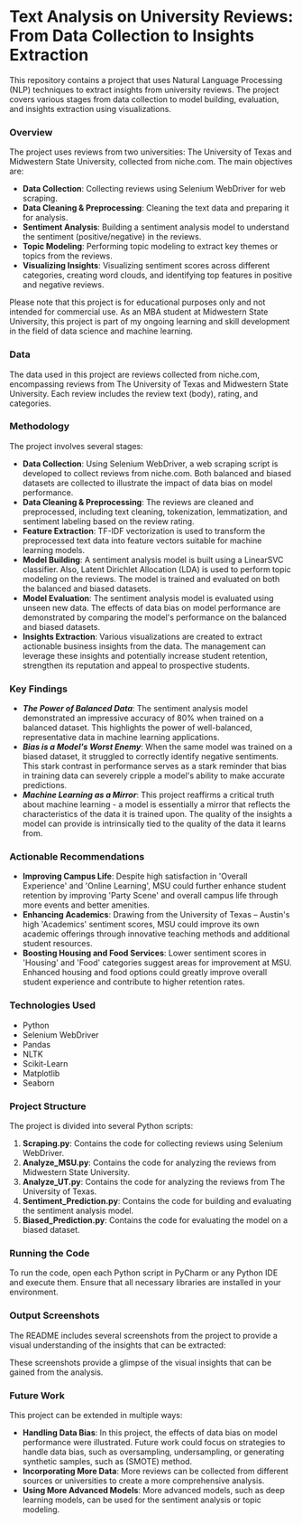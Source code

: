 # Text Analysis on University Reviews: From Data Collection to Insights Extraction
This repository contains a project that uses Natural Language Processing (NLP) techniques to extract insights from university reviews. The project covers various stages from data collection to model building, evaluation, and insights extraction using visualizations.
### Overview
The project uses reviews from two universities: The University of Texas and Midwestern State University, collected from niche.com. The main objectives are:
- **Data Collection**: Collecting reviews using Selenium WebDriver for web scraping.
- **Data Cleaning & Preprocessing**: Cleaning the text data and preparing it for analysis.
- **Sentiment Analysis**: Building a sentiment analysis model to understand the sentiment (positive/negative) in the reviews.
- **Topic Modeling**: Performing topic modeling to extract key themes or topics from the reviews.
- **Visualizing Insights**: Visualizing sentiment scores across different categories, creating word clouds, and identifying top features in positive and negative reviews.

Please note that this project is for educational purposes only and not intended for commercial use. As an MBA student at Midwestern State University, this project is part of my ongoing learning and skill development in the field of data science and machine learning.
### Data
The data used in this project are reviews collected from niche.com, encompassing reviews from The University of Texas and Midwestern State University. Each review includes the review text (body), rating, and categories.
### Methodology
The project involves several stages:
- **Data Collection**: Using Selenium WebDriver, a web scraping script is developed to collect reviews from niche.com. Both balanced and biased datasets are collected to illustrate the impact of data bias on model performance.
- **Data Cleaning & Preprocessing**: The reviews are cleaned and preprocessed, including text cleaning, tokenization, lemmatization, and sentiment labeling based on the review rating.
- **Feature Extraction**: TF-IDF vectorization is used to transform the preprocessed text data into feature vectors suitable for machine learning models.
- **Model Building**: A sentiment analysis model is built using a LinearSVC classifier. Also, Latent Dirichlet Allocation (LDA) is used to perform topic modeling on the reviews. The model is trained and evaluated on both the balanced and biased datasets.
- **Model Evaluation**: The sentiment analysis model is evaluated using unseen new data. The effects of data bias on model performance are demonstrated by comparing the model's performance on the balanced and biased datasets.
- **Insights Extraction**: Various visualizations are created to extract actionable business insights from the data. The management can leverage these insights and potentially increase student retention, strengthen its reputation and appeal to prospective students.
### Key Findings 
- ***The Power of Balanced Data***: The sentiment analysis model demonstrated an impressive accuracy of 80% when trained on a balanced dataset. This highlights the power of well-balanced, representative data in machine learning applications.
- ***Bias is a Model's Worst Enemy***: When the same model was trained on a biased dataset, it struggled to correctly identify negative sentiments. This stark contrast in performance serves as a stark reminder that bias in training data can severely cripple a model's ability to make accurate predictions.
- ***Machine Learning as a Mirror***: This project reaffirms a critical truth about machine learning - a model is essentially a mirror that reflects the characteristics of the data it is trained upon. The quality of the insights a model can provide is intrinsically tied to the quality of the data it learns from.
### Actionable Recommendations
- **Improving Campus Life**: Despite high satisfaction in 'Overall Experience' and 'Online Learning', MSU could further enhance student retention by improving 'Party Scene' and overall campus life through more events and better amenities.
- **Enhancing Academics**: Drawing from the University of Texas – Austin's high 'Academics' sentiment scores, MSU could improve its own academic offerings through innovative teaching methods and additional student resources.
- **Boosting Housing and Food Services**: Lower sentiment scores in 'Housing' and 'Food' categories suggest areas for improvement at MSU. Enhanced housing and food options could greatly improve overall student experience and contribute to higher retention rates.
### Technologies Used
- Python
- Selenium WebDriver
- Pandas
- NLTK
- Scikit-Learn
- Matplotlib
- Seaborn
### Project Structure
The project is divided into several Python scripts:
1. **Scraping.py**: Contains the code for collecting reviews using Selenium WebDriver.
2. **Analyze_MSU.py**: Contains the code for analyzing the reviews from Midwestern State University.
3. **Analyze_UT.py**: Contains the code for analyzing the reviews from The University of Texas.
4. **Sentiment_Prediction.py**: Contains the code for building and evaluating the sentiment analysis model.
5. **Biased_Prediction.py**: Contains the code for evaluating the model on a biased dataset.
### Running the Code
To run the code, open each Python script in PyCharm or any Python IDE and execute them. Ensure that all necessary libraries are installed in your environment.
### Output Screenshots
The README includes several screenshots from the project to provide a visual understanding of the insights that can be extracted:

These screenshots provide a glimpse of the visual insights that can be gained from the analysis.
### Future Work
This project can be extended in multiple ways:
- **Handling Data Bias**: In this project, the effects of data bias on model performance were illustrated. Future work could focus on strategies to handle data bias, such as oversampling, undersampling, or generating synthetic samples, such as (SMOTE) method.
- **Incorporating More Data**: More reviews can be collected from different sources or universities to create a more comprehensive analysis.
- **Using More Advanced Models**: More advanced models, such as deep learning models, can be used for the sentiment analysis or topic modeling.


